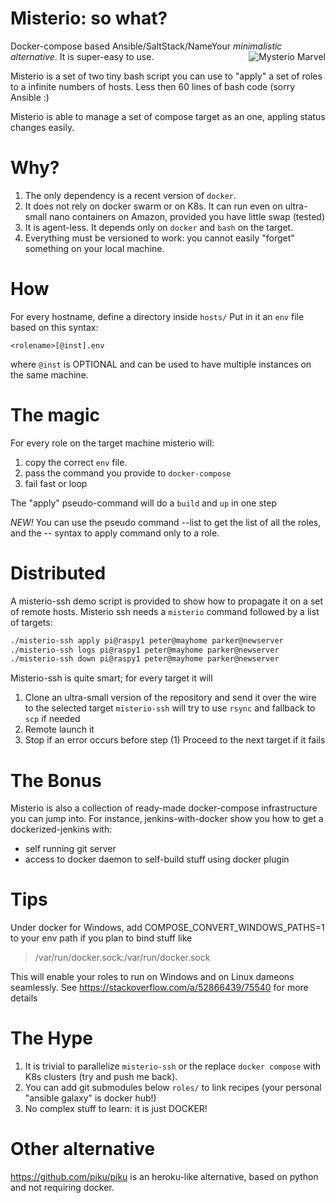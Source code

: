 # Misterio: so what?
Docker-compose based Ansible/SaltStack/NameYour *minimalistic alternative*.
<img align="right"   src="https://gioorgi.com/wp-content/uploads/2020/07/misterio-300x170.png" alt="Mysterio Marvel" >
It is super-easy to use.

Misterio is a set of two tiny bash script you can use to "apply" a set of roles to a infinite numbers of hosts.
Less then 60 lines of bash code (sorry Ansible :)

Misterio is able to manage a set of compose target as an one, appling status changes easily.


# Why?
1. The only dependency is a recent version of `docker`.
2. It does not rely on docker swarm or on K8s. It can run even on ultra-small nano containers on Amazon, provided you have little swap (tested)
3. It is agent-less. It depends only on `docker` and `bash` on the target.
4. Everything must be versioned to work: you cannot easily "forget" something on your local machine.


# How
For every hostname, define a directory inside `hosts/`
Put in it an `env` file based on this syntax:

    <rolename>[@inst].env

where `@inst` is OPTIONAL and can be used to have multiple instances on the same machine.


# The magic
For every role on the target machine misterio will:
1. copy the correct `env` file.
2. pass the command you provide to `docker-compose`
3. fail fast or loop

The "apply" pseudo-command will do a `build` and `up` in one step

*NEW!* You can use the pseudo command --list to get the list of all the roles, and the --<rolename> syntax to apply command only to a role.


# Distributed 
A misterio-ssh demo script is provided to show how to propagate it on a set of remote hosts.
Misterio ssh needs a `misterio` command followed by a list of targets:

```bash
./misterio-ssh apply pi@raspy1 peter@mayhome parker@newserver
./misterio-ssh logs pi@raspy1 peter@mayhome parker@newserver
./misterio-ssh down pi@raspy1 peter@mayhome parker@newserver
```

Misterio-ssh is quite smart; for every target it will
1. Clone an ultra-small version of the repository and send it over the wire to the selected target
   `misterio-ssh` will try to use `rsync` and fallback to `scp` if needed
2. Remote launch it
3. Stop if an error occurs before step (1)
   Proceed to the next target if it fails

# The Bonus
Misterio is also a collection of ready-made docker-compose infrastructure you can jump into.
For instance, jenkins-with-docker show you how to get a dockerized-jenkins with:

- self running git server
- access to docker daemon to self-build stuff using docker plugin


# Tips
Under docker for Windows, add
COMPOSE_CONVERT_WINDOWS_PATHS=1
to your env path if you plan to bind stuff like
> /var/run/docker.sock:/var/run/docker.sock

This will enable your roles to run on Windows and on Linux dameons seamlessly.
See https://stackoverflow.com/a/52866439/75540 for more details

# The Hype
1. It is trivial to parallelize `misterio-ssh` or the replace `docker compose` with K8s clusters (try and push me back).
2. You can add git submodules below `roles/` to link recipes (your personal "ansible galaxy" is docker hub!)
3. No complex stuff to learn: it is just DOCKER!

# Other alternative
https://github.com/piku/piku is an heroku-like alternative, based on python and not requiring docker.

